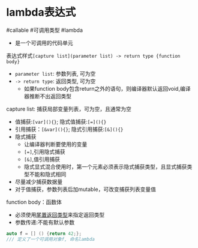 # lambda表达式

#callable #可调用类型 #lambda

- 是一个可调用的代码单元

表达式样式`[capture list](parameter list) -> return type {function body}`

- `parameter list`: 参数列表, 可为空
- `-> return type`: 返回类型, 可为空
  - 如果function body包含return之外的语句，则编译器默认返回void,编译器推断不出返回类型

capture list: 捕获局部变量列表，可为空，且通常为空

- 值捕获:`[var](){}`; 隐式值捕获:`[=](){}`
- 引用捕获：`[&var](){}`; 隐式引用捕获:`[&](){}`
- 隐式捕获
  - 让编译器判断要使用的变量
  - `[=]`,引用隐式捕获
  - `[&]`,值引用捕获
  - 隐式显式混合使用时，第一个元素必须表示隐式捕获类型，且显式捕获类型不能和隐式相同
- 尽量减少捕获数据量
- 对于值捕获，参数列表后加mutable，可改变捕获列表变量值

function body：函数体

- 必须使用[尾置返回类型](c++_funtion_return_type.md#尾置返回类型)来指定返回类型
- 参数传递:不能有默认参数

```c++
auto f = [] () {return 42;}; 
/// 定义了一个可调用对象f, 命名lambda
```